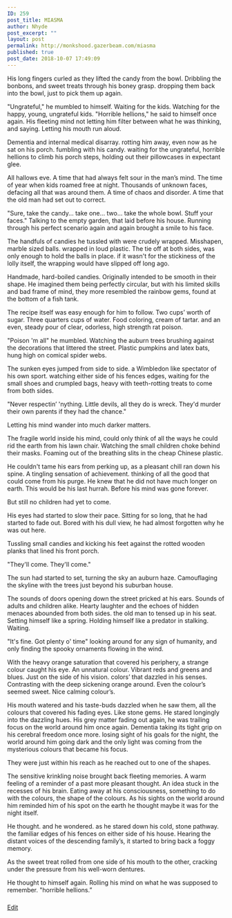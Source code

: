 ```yaml
---
ID: 259
post_title: MIASMA
author: Nhyde
post_excerpt: ""
layout: post
permalink: http://monkshood.gazerbeam.com/miasma
published: true
post_date: 2018-10-07 17:49:09
---
```

<p style="text-align: center;"></p>
His long fingers curled as they lifted the candy from the bowl. Dribbling the bonbons, and sweet treats through his boney grasp. dropping them back into the bowl, just to pick them up again.

"Ungrateful," he mumbled to himself. Waiting for the kids. Watching for the happy, young, ungrateful kids. "Horrible hellions," he said to himself once again. His fleeting mind not letting him filter between what he was thinking, and saying. Letting his mouth run aloud.

Dementia and internal medical disarray. rotting him away, even now as he sat on his porch. fumbling with his candy. waiting for the ungrateful, horrible hellions to climb his porch steps, holding out their pillowcases in expectant glee.

All hallows eve. A time that had always felt sour in the man’s mind. The time of year when kids roamed free at night. Thousands of unknown faces, defacing all that was around them. A time of chaos and disorder. A time that the old man had set out to correct.

"Sure, take the candy… take one… two… take the whole bowl. Stuff your faces." Talking to the empty garden, that laid before his house. Running through his perfect scenario again and again brought a smile to his face.

The handfuls of candies he tussled with were crudely wrapped. Misshapen, marble sized balls. wrapped in loud plastic. The tie off at both sides, was only enough to hold the balls in place. if it wasn't for the stickiness of the lolly itself, the wrapping would have slipped off long ago.

Handmade, hard-boiled candies. Originally intended to be smooth in their shape. He imagined them being perfectly circular, but with his limited skills and bad frame of mind, they more resembled the rainbow gems, found at the bottom of a fish tank.

The recipe itself was easy enough for him to follow. Two cups’ worth of sugar. Three quarters cups of water. Food coloring, cream of tartar. and an even, steady pour of clear, odorless, high strength rat poison.

"Poison 'm all" he mumbled. Watching the auburn trees brushing against the decorations that littered the street. Plastic pumpkins and latex bats, hung high on comical spider webs.

The sunken eyes jumped from side to side. a Wimbledon like spectator of his own sport. watching either side of his fences edges, waiting for the small shoes and crumpled bags, heavy with teeth-rotting treats to come from both sides.

"Never respectin’ 'nything. Little devils, all they do is wreck. They'd murder their own parents if they had the chance."

Letting his mind wander into much darker matters.

The fragile world inside his mind, could only think of all the ways he could rid the earth from his lawn chair. Watching the small children choke behind their masks. Foaming out of the breathing slits in the cheap Chinese plastic.

He couldn't tame his ears from perking up, as a pleasant chill ran down his spine. A tingling sensation of achievement. thinking of all the good that could come from his purge. He knew that he did not have much longer on earth. This would be his last hurrah. Before his mind was gone forever.

But still no children had yet to come.

His eyes had started to slow their pace. Sitting for so long, that he had started to fade out. Bored with his dull view, he had almost forgotten why he was out here.

Tussling small candies and kicking his feet against the rotted wooden planks that lined his front porch.

"They'll come. They'll come."

The sun had started to set, turning the sky an auburn haze. Camouflaging the skyline with the trees just beyond his suburban house.

The sounds of doors opening down the street pricked at his ears. Sounds of adults and children alike. Hearty laughter and the echoes of hidden menaces abounded from both sides. the old man to tensed up in his seat. Setting himself like a spring. Holding himself like a predator in stalking. Waiting.

"It's fine. Got plenty o' time" looking around for any sign of humanity, and only finding the spooky ornaments flowing in the wind.

With the heavy orange saturation that covered his periphery, a strange colour caught his eye. An unnatural colour. Vibrant reds and greens and blues. Just on the side of his vision. colors’ that dazzled in his senses. Contrasting with the deep sickening orange around. Even the colour’s seemed sweet. Nice calming colour’s.

His mouth watered and his taste-buds dazzled when he saw them, all the colours that covered his fading eyes. Like stone gems. He stared longingly into the dazzling hues. His grey matter fading out again, he was trailing focus on the world around him once again. Dementia taking its tight grip on his cerebral freedom once more. losing sight of his goals for the night, the world around him going dark and the only light was coming from the mysterious colours that became his focus.

They were just within his reach as he reached out to one of the shapes.

The sensitive krinkling noise brought back fleeting memories. A warm feeling of a reminder of a past more pleasant thought. An idea stuck in the recesses of his brain. Eating away at his consciousness, something to do with the colours, the shape of the colours. As his sights on the world around him reminded him of his spot on the earth he thought maybe it was for the night itself.

He thought. and he wondered. as he stared down his cold, stone pathway. the familiar edges of his fences on either side of his house. Hearing the distant voices of the descending family’s, it started to bring back a foggy memory.

As the sweet treat rolled from one side of his mouth to the other, cracking under the pressure from his well-worn dentures.

He thought to himself again. Rolling his mind on what he was supposed to remember. "horrible hellions.”

###

<a href="https://docs.google.com/document/d/1owIWk7ImHoeeBtUOuDd4CFiREByCnKB7IniOKzkrbx0/edit?usp=sharing">Edit</a>